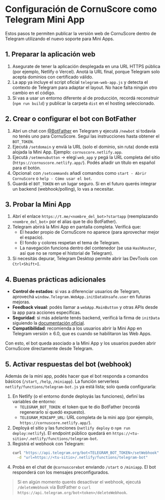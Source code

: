 # Configuración de CornuScore como Telegram Mini App

Estos pasos te permiten publicar la versión web de CornuScore dentro de Telegram utilizando el nuevo soporte para Mini Apps.

## 1. Preparar la aplicación web

1. Asegurate de tener la aplicación desplegada en una URL HTTPS pública (por ejemplo, Netlify o Vercel). Anotá la URL final, porque Telegram solo acepta dominios con certificado válido.
2. La app ya incluye el script oficial `telegram-web-app.js` y detecta el contexto de Telegram para adaptar el layout. No hace falta ningún otro cambio en el código.
3. Si vas a usar un entorno diferente al de producción, recordá reconstruir (`npm run build`) y publicar la carpeta `dist` en el hosting seleccionado.

## 2. Crear o configurar el bot con BotFather

1. Abrí un chat con [@BotFather](https://t.me/BotFather) en Telegram y ejecutá `/newbot` si todavía no tenés uno para CornuScore. Seguí las instrucciones hasta obtener el `BOT_TOKEN`.
2. Ejecutá `/setdomain` y enviá la URL (solo el dominio, sin ruta) donde está alojada la Mini App. Ejemplo: `cornuscore.netlify.app`.
3. Ejecutá `/setmenubutton` → elegí `web_app` y pegá la URL completa del sitio (`https://cornuscore.netlify.app/`). Podés añadir un título en español para el botón.
4. Opcional: con `/setcommands` añadí comandos como `start - Abrir CornuScore` o `help - Cómo usar el bot`.
5. Guardá el `BOT_TOKEN` en un lugar seguro. Si en el futuro querés integrar un backend (webhook/polling), lo vas a necesitar.

## 3. Probar la Mini App

1. Abrí el enlace `https://t.me/<nombre_del_bot>?startapp` (reemplazando `<nombre_del_bot>` por el alias que te dio BotFather).
2. Telegram abrirá la Mini App en pantalla completa. Verificá que:
   - El header propio de CornuScore no aparece (para aprovechar mejor el espacio).
   - El fondo y colores respetan el tema de Telegram.
   - La navegación funciona dentro del contenedor (se usa `HashRouter`, así que no se rompe el historial de Telegram).
3. Si necesitás depurar, Telegram Desktop permite abrir las DevTools con `Ctrl+Shift+I`.

## 4. Buenas prácticas adicionales

- **Control de estados**: si vas a diferenciar usuarios de Telegram, aprovechá `window.Telegram.WebApp.initDataUnsafe.user` en futuras mejoras.
- **Feedback visual**: podés llamar a `webApp.MainButton` y otras APIs desde la app para acciones específicas.
- **Seguridad**: si más adelante tenés backend, verificá la firma de `initData` siguiendo la [documentación oficial](https://core.telegram.org/bots/webapps#auth-data).
- **Compatibilidad**: recomienda a los usuarios abrir la Mini App en Telegram versión ≥ 6.0, que es cuando se habilitaron las Web Apps.

Con esto, el bot queda asociado a la Mini App y los usuarios pueden abrir CornuScore directamente desde Telegram.

## 5. Activar respuestas del bot (webhook)

Además de la mini app, podés hacer que el bot responda a comandos básicos (`/start`, `/help`, `/miniapp`). La función serverless `netlify/functions/telegram-bot.js` ya está lista; solo queda configurarla:

1. En Netlify (o el entorno donde deployás las funciones), definí las variables de entorno:
   - `TELEGRAM_BOT_TOKEN`: el token que te dio BotFather (recordá regenerarlo si quedó expuesto).
   - `TELEGRAM_MINIAPP_URL`: URL completa de la mini app (por ejemplo, `https://cornuscore.netlify.app/`).
2. Deployá el sitio y las funciones (`netlify deploy` o `npm run deploy:netlify`). El endpoint público quedará en `https://<tu-sitio>/.netlify/functions/telegram-bot`.
3. Registrá el webhook con Telegram:
   ```bash
   curl "https://api.telegram.org/bot<TELEGRAM_BOT_TOKEN>/setWebhook" \
     -d "url=https://<tu-sitio>/.netlify/functions/telegram-bot"
   ```
4. Probá en el chat de `@cornuscorebot` enviando `/start` o `/miniapp`. El bot responderá con los mensajes preconfigurados.

> Si en algún momento querés desactivar el webhook, ejecutá `/deleteWebhook` vía BotFather o `curl https://api.telegram.org/bot<token>/deleteWebhook`.
